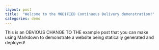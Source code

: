 ```yaml
---
layout: post
title:  "Welcome to the MODIFIED Continuous Delivery demonstration!"
categories: demo
---
```


This is an OBVIOUS CHANGE TO THE example post that you can make using Markdown to demonstrate a website being statically generated and deployed!
